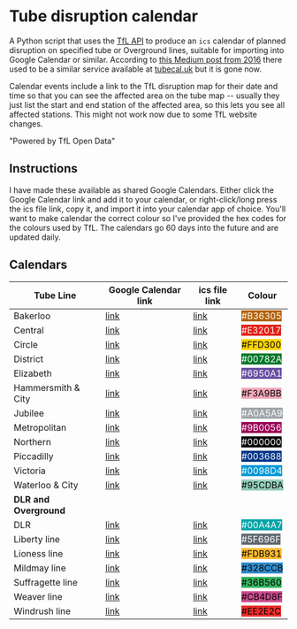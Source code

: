 # Tube disruption calendar

A Python script that uses the [TfL API](https://tfl.gov.uk/info-for/open-data-users/unified-api?intcmp=29422)  to produce an `ics` calendar of planned disruption on specified tube or Overground lines, suitable for importing into Google Calendar or similar. According to [this Medium post from 2016](https://medium.com/@ed.sparkes/a-tube-planned-works-calendar-91c7a483c3c4) there used to be a similar service available at [tubecal.uk](http://tubecal.uk/) but it is gone now.

Calendar events include a link to the TfL disruption map for their date and time so that you can see the affected area on the tube map -- usually they just list the start and end station of the affected area, so this lets you see all affected stations. This might not work now due to some TfL website changes.

"Powered by TfL Open Data"

## Instructions

I have made these available as shared Google Calendars.  Either click the Google Calendar link and add it to your calendar, or right-click/long press the ics file link, copy it, and import it into your calendar app of choice. You'll want to make calendar the correct colour so I've provided the hex codes for the colours used by TfL. The calendars go 60 days into the future and are updated daily.

## Calendars

| Tube Line | Google Calendar link | ics file link | Colour |
|------|----------------------|---------------|--------|
|Bakerloo | [link](https://calendar.google.com/calendar/embed?src=gnt5g8brdnc7l9freu5r5vmclgededj1%40import.calendar.google.com&ctz=Europe%2FLondon) | [link](https://calendar.google.com/calendar/ical/gnt5g8brdnc7l9freu5r5vmclgededj1%40import.calendar.google.com/public/basic.ics) |<span style="background-color:#B36305;color:#FFFFFF">#B36305</span>|
|Central | [link](https://calendar.google.com/calendar/embed?src=o9r9dt6m652nqr692h8s63h26u0l2ed3%40import.calendar.google.com&ctz=Europe%2FLondon) | [link](https://calendar.google.com/calendar/ical/o9r9dt6m652nqr692h8s63h26u0l2ed3%40import.calendar.google.com/public/basic.ics) | <span style="background-color:#E32017;color:#FFFFFF">#E32017</span>|
|Circle | [link](https://calendar.google.com/calendar/embed?src=eqc1jb37bhmbcvg25q2ku851emh1jb66%40import.calendar.google.com&ctz=Europe%2FLondon) | [link](https://calendar.google.com/calendar/ical/eqc1jb37bhmbcvg25q2ku851emh1jb66%40import.calendar.google.com/public/basic.ics) | <span style="background-color:#FFD300;color:#000000">#FFD300</span>|
|District | [link](https://calendar.google.com/calendar/embed?src=n6a46kfeabira9l2ahq5366tl8ps5mu1%40import.calendar.google.com&ctz=Europe%2FLondon) | [link](https://calendar.google.com/calendar/ical/n6a46kfeabira9l2ahq5366tl8ps5mu1%40import.calendar.google.com/public/basic.ics) | <span style="background-color:#00782A;color:#FFFFFF">#00782A</span>|
|Elizabeth | [link](https://calendar.google.com/calendar/embed?src=29gkv9eni198cj8dvek57t48uk7sblvt%40import.calendar.google.com&ctz=Europe%2FLondon) | [link](https://calendar.google.com/calendar/ical/29gkv9eni198cj8dvek57t48uk7sblvt%40import.calendar.google.com/public/basic.ics) | <span style="background-color:#6950A1;color:#FFFFFF">#6950A1</span>|
|Hammersmith & City | [link](https://calendar.google.com/calendar/embed?src=cdq9mocgqdn6ck4892a6m2k7g16i9o4n%40import.calendar.google.com&ctz=Europe%2FLondon) | [link](https://calendar.google.com/calendar/ical/cdq9mocgqdn6ck4892a6m2k7g16i9o4n%40import.calendar.google.com/public/basic.ics) | <span style="background-color:#F3A9BB;color:#000000">#F3A9BB</span>|
|Jubilee | [link](https://calendar.google.com/calendar/embed?src=i5mbufo1cjhipv0km1uftebtbojl2oe6%40import.calendar.google.com&ctz=Europe%2FLondon) | [link](https://calendar.google.com/calendar/ical/i5mbufo1cjhipv0km1uftebtbojl2oe6%40import.calendar.google.com/public/basic.ics) | <span style="background-color:#A0A5A9;color:#FFFFFF">#A0A5A9</span>|
|Metropolitan | [link](https://calendar.google.com/calendar/embed?src=v5gvci2mlcsubqm2iljuk3de3u3b049f%40import.calendar.google.com&ctz=Europe%2FLondon) | [link](https://calendar.google.com/calendar/ical/v5gvci2mlcsubqm2iljuk3de3u3b049f%40import.calendar.google.com/public/basic.ics) | <span style="background-color:#9B0056;color:#FFFFFF">#9B0056</span>|
|Northern | [link](https://calendar.google.com/calendar/embed?src=eb2sfe0f1j2hl160ec0a79gr8os7t6nf%40import.calendar.google.com&ctz=Europe%2FLondon) | [link](https://calendar.google.com/calendar/ical/eb2sfe0f1j2hl160ec0a79gr8os7t6nf%40import.calendar.google.com/public/basic.ics) | <span style="background-color:#000000;color:#FFFFFF">#000000</span>|
|Piccadilly | [link](https://calendar.google.com/calendar/embed?src=sgcsqljtasaf8e9qcmr7d0d8isk5mhem%40import.calendar.google.com&ctz=Europe%2FLondon) | [link](https://calendar.google.com/calendar/ical/sgcsqljtasaf8e9qcmr7d0d8isk5mhem%40import.calendar.google.com/public/basic.ics) | <span style="background-color:#003688;color:#FFFFFF">#003688</span>|
|Victoria | [link](https://calendar.google.com/calendar/embed?src=mp5aaggh5ec57bks9q3bcgv860l9i54i%40import.calendar.google.com&ctz=Europe%2FLondon) | [link](https://calendar.google.com/calendar/ical/mp5aaggh5ec57bks9q3bcgv860l9i54i%40import.calendar.google.com/public/basic.ics) | <span style="background-color:#0098D4;color:#FFFFFF">#0098D4</span>|
|Waterloo & City | [link](https://calendar.google.com/calendar/embed?src=c2g9vtp4l001ojqc472om3vnini4f91i%40import.calendar.google.com&ctz=Europe%2FLondon) | [link](https://calendar.google.com/calendar/ical/c2g9vtp4l001ojqc472om3vnini4f91i%40import.calendar.google.com/public/basic.ics) | <span style="background-color:#95CDBA;color:#000000">#95CDBA</span>|
| **DLR and Overground** |  |  |  |
|DLR | [link](https://calendar.google.com/calendar/embed?src=6dqrlv848s6rgitrucnp93k672u4cg89%40import.calendar.google.com&ctz=Europe%2FLondon) | [link](https://calendar.google.com/calendar/ical/6dqrlv848s6rgitrucnp93k672u4cg89%40import.calendar.google.com/public/basic.ics) | <span style="background-color:#00A4A7;color:#FFFFFF">#00A4A7</span>|
|Liberty line | [link](https://calendar.google.com/calendar/embed?src=ki9qh757nlj6s2t6rcd8h1o46j4tr90d%40import.calendar.google.com&ctz=Europe%2FLondon) | [link](https://calendar.google.com/calendar/ical/ki9qh757nlj6s2t6rcd8h1o46j4tr90d%40import.calendar.google.com/public/basic.ics) | <span style="background-color:#5F696F;color:#FFFFFF">#5F696F</span>|
|Lioness line | [link](https://calendar.google.com/calendar/embed?src=lmj6qdm9h4ajfijpij7pqku470nei45i%40import.calendar.google.com&ctz=Europe%2FLondon) | [link](https://calendar.google.com/calendar/ical/lmj6qdm9h4ajfijpij7pqku470nei45i%40import.calendar.google.com/public/basic.ics) | <span style="background-color:#FDB931;color:#000000">#FDB931</span>|
|Mildmay line | [link](https://calendar.google.com/calendar/embed?src=9k135t4mtb0j0rr8j5ink7cl3dbpe37a%40import.calendar.google.com&ctz=Europe%2FLondon) | [link](https://calendar.google.com/calendar/ical/9k135t4mtb0j0rr8j5ink7cl3dbpe37a%40import.calendar.google.com/public/basic.ics) | <span style="background-color:#328CCB;color:#000000">#328CCB</span>|
|Suffragette line | [link](https://calendar.google.com/calendar/embed?src=a9cfg57q1640k4hut824fb9c3ik9iuc1%40import.calendar.google.com&ctz=Europe%2FLondon) | [link](https://calendar.google.com/calendar/ical/a9cfg57q1640k4hut824fb9c3ik9iuc1%40import.calendar.google.com/public/basic.ics) | <span style="background-color:#36B560;color:#000000">#36B560</span>|
|Weaver line | [link](https://calendar.google.com/calendar/embed?src=v0smp7ujbmrar3dt0gfesfm1te4hck95%40import.calendar.google.com&ctz=Europe%2FLondon) | [link](https://calendar.google.com/calendar/ical/v0smp7ujbmrar3dt0gfesfm1te4hck95%40import.calendar.google.com/public/basic.ics) | <span style="background-color:#CB4D8F;color:#000000">#CB4D8F</span>|
|Windrush line | [link](https://calendar.google.com/calendar/embed?src=4go37nui820t0qhm9shm01fcageoqjqr%40import.calendar.google.com&ctz=Europe%2FLondon) | [link](https://calendar.google.com/calendar/ical/4go37nui820t0qhm9shm01fcageoqjqr%40import.calendar.google.com/public/basic.ics) | <span style="background-color:#EE2E2C;color:#000000">#EE2E2C</span>|
